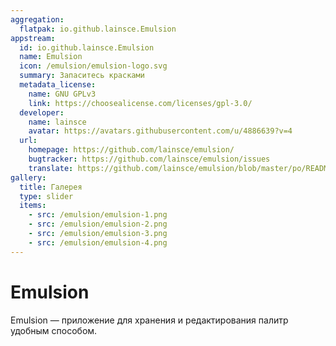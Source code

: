 ```yaml
---
aggregation:
  flatpak: io.github.lainsce.Emulsion
appstream:
  id: io.github.lainsce.Emulsion
  name: Emulsion
  icon: /emulsion/emulsion-logo.svg
  summary: Запаситесь красками
  metadata_license:
    name: GNU GPLv3
    link: https://choosealicense.com/licenses/gpl-3.0/
  developer:
    name: lainsce
    avatar: https://avatars.githubusercontent.com/u/4886639?v=4
  url:
    homepage: https://github.com/lainsce/emulsion/
    bugtracker: https://github.com/lainsce/emulsion/issues
    translate: https://github.com/lainsce/emulsion/blob/master/po/README.md
gallery:
  title: Галерея
  type: slider
  items:
    - src: /emulsion/emulsion-1.png
    - src: /emulsion/emulsion-2.png
    - src: /emulsion/emulsion-3.png
    - src: /emulsion/emulsion-4.png
---
```


# Emulsion

Emulsion — приложение для хранения и редактирования палитр удобным способом.

<AGWGallery />

<!--@include: @apps/.parts/install/content-flatpak.md-->
